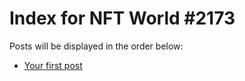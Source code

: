 # Index for NFT World #2173
Posts will be displayed in the order below:

- [Your first post](./001-first.md)

